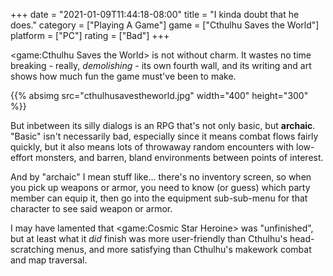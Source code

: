 +++
date = "2021-01-09T11:44:18-08:00"
title = "I kinda doubt that he does."
category = ["Playing A Game"]
game = ["Cthulhu Saves the World"]
platform = ["PC"]
rating = ["Bad"]
+++

<game:Cthulhu Saves the World> is not without charm.  It wastes no time breaking - really, <i>demolishing</i> - its own fourth wall, and its writing and art shows how much fun the game must've been to make.

{{% absimg src="cthulhusavestheworld.jpg" width="400" height="300" %}}

But inbetween its silly dialogs is an RPG that's not only basic, but <b>archaic</b>.  "Basic" isn't necessarily bad, especially since it means combat flows fairly quickly, but it also means lots of throwaway random encounters with low-effort monsters, and barren, bland environments between points of interest.

And by "archaic" I mean stuff like... there's no inventory screen, so when you pick up weapons or armor, you need to know (or guess) which party member can equip it, then go into the equipment sub-sub-menu for that character to see said weapon or armor.

I may have lamented that <game:Cosmic Star Heroine> was "unfinished", but at least what it <i>did</i> finish was more user-friendly than Cthulhu's head-scratching menus, and more satisfying than Cthulhu's makework combat and map traversal.
